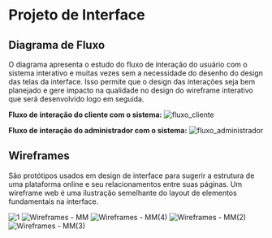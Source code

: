 
# Projeto de Interface
## Diagrama de Fluxo
O diagrama apresenta o estudo do fluxo de interação do usuário com o sistema interativo e muitas vezes sem a necessidade do desenho do design das telas da interface. Isso permite que o design das interações seja bem planejado e gere impacto na qualidade no design do wireframe interativo que será desenvolvido logo em seguida.

**Fluxo de interação do cliente com o sistema:**
![fluxo_cliente](https://github.com/ICEI-PUC-Minas-PMV-ADS/pmv-ads-2024-1-e5-proj-empext-t5-MM-Salgados/assets/100872927/00273748-483c-4267-9a67-80547f8b0d65)

**Fluxo de interação do administrador com o sistema:**
![fluxo_administrador](https://github.com/ICEI-PUC-Minas-PMV-ADS/pmv-ads-2024-1-e5-proj-empext-t5-MM-Salgados/assets/100872927/29d84a98-ed04-4c99-884b-a3944d8dc6e2)

## Wireframes
São protótipos usados em design de interface para sugerir a estrutura de uma plataforma online e seu relacionamentos entre suas páginas. Um wireframe web é uma ilustração semelhante do layout de elementos fundamentais na interface.

![1](https://github.com/ICEI-PUC-Minas-PMV-ADS/pmv-ads-2024-1-e5-proj-empext-t5-MM-Salgados/assets/101661631/5bcd823d-e630-42b6-b810-f1ffbd9c2287)
![Wireframes - MM](https://github.com/ICEI-PUC-Minas-PMV-ADS/pmv-ads-2024-1-e5-proj-empext-t5-MM-Salgados/assets/101661631/5f6ebe22-a9fe-4e66-b1ea-93c7162cb4f4)
![Wireframes - MM(4)](https://github.com/ICEI-PUC-Minas-PMV-ADS/pmv-ads-2024-1-e5-proj-empext-t5-MM-Salgados/assets/101661631/63326a87-7ab2-4e74-8899-336597ff0f72)
![Wireframes - MM(2)](https://github.com/ICEI-PUC-Minas-PMV-ADS/pmv-ads-2024-1-e5-proj-empext-t5-MM-Salgados/assets/101661631/4c035ffb-e9e2-4fd8-a5c6-491f4e38b8ef)
![Wireframes - MM(3)](https://github.com/ICEI-PUC-Minas-PMV-ADS/pmv-ads-2024-1-e5-proj-empext-t5-MM-Salgados/assets/101661631/bf0643eb-88cc-40aa-a55c-4099381c1cb2)
